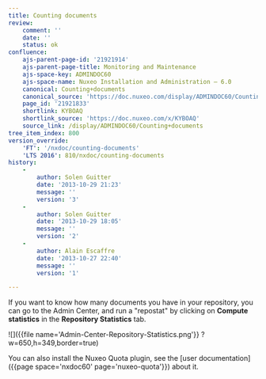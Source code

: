 ```yaml
---
title: Counting documents
review:
    comment: ''
    date: ''
    status: ok
confluence:
    ajs-parent-page-id: '21921914'
    ajs-parent-page-title: Monitoring and Maintenance
    ajs-space-key: ADMINDOC60
    ajs-space-name: Nuxeo Installation and Administration — 6.0
    canonical: Counting+documents
    canonical_source: 'https://doc.nuxeo.com/display/ADMINDOC60/Counting+documents'
    page_id: '21921833'
    shortlink: KYBOAQ
    shortlink_source: 'https://doc.nuxeo.com/x/KYBOAQ'
    source_link: /display/ADMINDOC60/Counting+documents
tree_item_index: 800
version_override:
    'FT': '/nxdoc/counting-documents'
    'LTS 2016': 810/nxdoc/counting-documents
history:
    -
        author: Solen Guitter
        date: '2013-10-29 21:23'
        message: ''
        version: '3'
    -
        author: Solen Guitter
        date: '2013-10-29 18:05'
        message: ''
        version: '2'
    -
        author: Alain Escaffre
        date: '2013-10-27 22:40'
        message: ''
        version: '1'

---
```

If you want to know how many documents you have in your repository, you can go to the Admin Center, and run a "repostat" by clicking on **Compute statistics** in the **Repository Statistics** tab.

![]({{file name='Admin-Center-Repository-Statistics.png'}} ?w=650,h=349,border=true)

You can also install the Nuxeo Quota plugin, see the [user documentation]({{page space='nxdoc60' page='nuxeo-quota'}}) about it.
